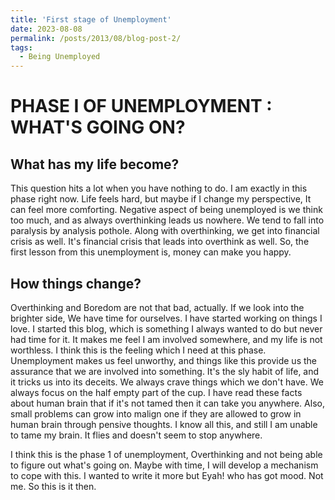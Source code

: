 ```yaml
---
title: 'First stage of Unemployment'
date: 2023-08-08
permalink: /posts/2013/08/blog-post-2/
tags:
  - Being Unemployed
---
```


PHASE I OF UNEMPLOYMENT : WHAT'S GOING ON?
======

What has my life become?
------
This question hits a lot when you have nothing to do. I am exactly in this phase right now. Life feels hard, but maybe if I change my perspective, It can feel more comforting.  Negative aspect of being unemployed is we think too much, and as always overthinking leads us nowhere. We tend to fall into paralysis by analysis pothole. Along with overthinking, we get into financial crisis as well. It's financial crisis that leads into overthink as well. So, the first lesson from this unemployment is, money can make you happy. 

How things change?
------
Overthinking and Boredom are not that bad, actually. If we look into the brighter side, We have time for ourselves. I have started working on things I love. I started this blog, which is something I always wanted to do but never had time for it. It makes me feel I am involved somewhere, and my life is not worthless. I think this is the feeling which I need at this phase. Unemployment makes us feel unworthy, and things like this provide us the assurance that we are involved into something. It's the sly habit of life, and it tricks us into its deceits. We always crave things which we don't have. We always focus on the half empty part of the cup. I have read these facts about human brain that if it's not tamed then it can take you anywhere. Also, small problems can grow into malign one if they are allowed to grow in human brain through pensive thoughts. I know all this, and still I am unable to tame my brain. It flies and doesn't seem to stop anywhere. 


I think this is the phase 1 of unemployment, Overthinking and not being able to figure out what's going on. Maybe with time, I will develop a mechanism to cope with this. I wanted to write it more but Eyah! who has got mood. Not me. So this is it then.